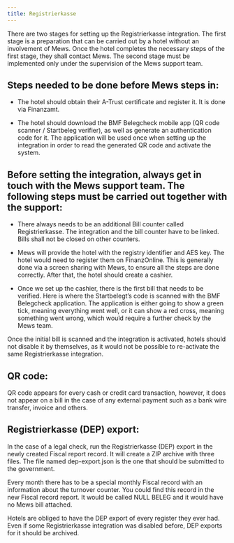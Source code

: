 ```yaml
---
title: Registrierkasse
---
```


There are two stages for setting up the Registrierkasse integration. 
The first stage is a preparation that can be carried out by a hotel without an involvement of Mews. Once the hotel completes the necessary steps of the first stage, they shall contact Mews. 
The second stage must be implemented only under the supervision of the Mews support team.

## Steps needed to be done before Mews steps in: 

- The hotel should obtain their A-Trust certificate and register it. It is done via Finanzamt.
 
- The hotel should download the BMF Belegcheck mobile app (QR code scanner / Startbeleg verifier), as well as generate an authentication code for it. The application will be used once when setting up the integration in order to read the generated QR code and activate the system.

## Before setting the integration, always get in touch with the Mews support team. The following steps must be carried out together with the support: 

- There always needs to be an additional Bill counter called Registrierkasse. The integration and the bill counter have to be linked. Bills shall not be closed on other counters. 
 
- Mews will provide the hotel with the registry identifier and AES key. The hotel would need to register them on FinanzOnline. This is generally done via a screen sharing with Mews, to ensure all the steps are done correctly. After that, the hotel should create a cashier. 
 
- Once we set up the cashier, there is the first bill that needs to be verified. Here is where the Startbelegt’s code is scanned with the BMF Belegcheck application. The application is either going to show a green tick, meaning everything went well, or it can show a red cross, meaning something went wrong, which would require a further check by the Mews team. 

Once the initial bill is scanned and the integration is activated, hotels should not disable it by themselves, as it would not be possible to re-activate the same Registrierkasse integration. 

## QR code:

QR code appears for every cash or credit card transaction, however, it does not appear on a bill in the case of any external payment such as a bank wire transfer, invoice and others.

## Registrierkasse (DEP) export: 

In the case of a legal check, run the Registrierkasse (DEP) export in the newly created Fiscal report record. It will create a ZIP archive with three files. The file named
dep-export.json is the one that should be submitted to the government.

Every month there has to be a special monthly Fiscal record with an information about
the turnover counter. You could find this record in the new Fiscal record report. It
would be called NULL BELEG and it would have no Mews bill attached.
 
Hotels are obliged to have the DEP export of every register they ever had. Even if some Registrierkasse integration was disabled before, DEP exports for it should be archived.
